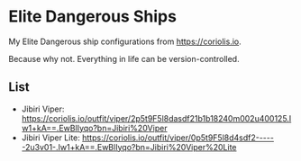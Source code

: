 # Elite Dangerous Ships
My Elite Dangerous ship configurations from https://coriolis.io. 

Because why not. Everything in life can be version-controlled. 

## List
- Jibiri Viper: https://coriolis.io/outfit/viper/2p5t9F5l8dasdf21b1b18240m002u400125.Iw1+kA==.EwBlIyqo?bn=Jibiri%20Viper
- Jibiri Viper Lite: https://coriolis.io/outfit/viper/0p5t9F5l8d4sdf2------2u3v01-.Iw1+kA==.EwBlIyqo?bn=Jibiri%20Viper%20Lite

